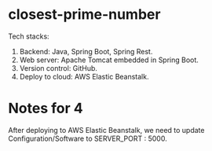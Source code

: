 # closest-prime-number
Tech stacks:
1. Backend: Java, Spring Boot, Spring Rest.
2. Web server: Apache Tomcat embedded in Spring Boot.  
3. Version control: GitHub.
4. Deploy to cloud: AWS Elastic Beanstalk.

# Notes for 4
After deploying to AWS Elastic Beanstalk, we need to update Configuration/Software to SERVER_PORT : 5000.
